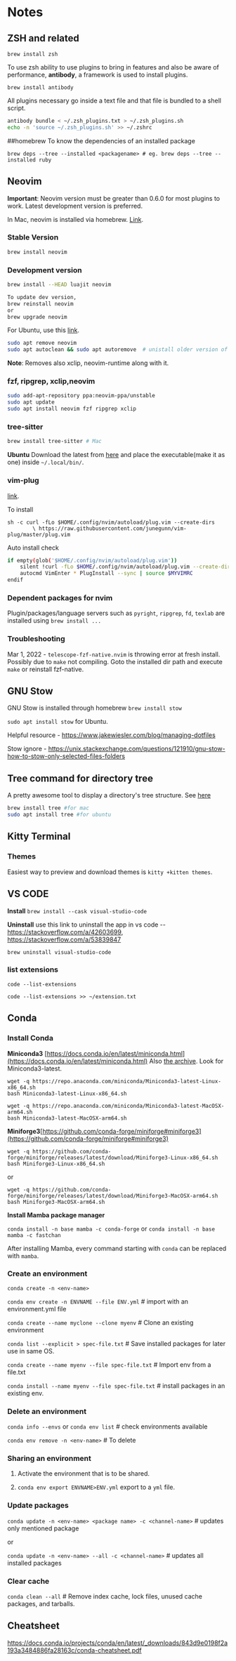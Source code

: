 # Notes
## ZSH and related

```shell
brew install zsh
```

To use zsh ability to use plugins to bring in features and also be aware of performance,
**antibody**, a framework is used to install plugins. 

```shell
brew install antibody
```
All plugins necessary go inside a text file and that file is bundled to a shell script. 

```bash
antibody bundle < ~/.zsh_plugins.txt > ~/.zsh_plugins.sh
echo -n 'source ~/.zsh_plugins.sh' >> ~/.zshrc
```
##homebrew
To know the dependencies of an installed package 
```
brew deps --tree --installed <packagename> # eg. brew deps --tree --installed ruby
```
## Neovim

**Important**: Neovim version must be greater than 0.6.0 for most plugins to work. Latest
development version is preferred. 

In Mac, neovim is installed via homebrew. [Link](https://github.com/neovim/neovim/wiki/Installing-Neovim#homebrew-on-macos-or-linux).

### Stable Version

```bash
brew install neovim
```

### Development version

```bash
brew install --HEAD luajit neovim

To update dev version,
brew reinstall neovim
or
brew upgrade neovim
```

For Ubuntu, use this [link](https://github.com/neovim/neovim/wiki/Installing-Neovim#ubuntu).
```bash
sudo apt remove neovim
sudo apt autoclean && sudo apt autoremove  # unistall older version of neovim and remove dependencies
```
**Note**: Removes also xclip, neovim-runtime along with it. 

### fzf, ripgrep, xclip,neovim 
```bash
sudo add-apt-repository ppa:neovim-ppa/unstable
sudo apt update
sudo apt install neovim fzf ripgrep xclip
```
### tree-sitter
```bash
brew install tree-sitter # Mac
```
**Ubuntu**
Download the latest from [here](https://github.com/tree-sitter/tree-sitter/releases) and
place the executable(make it as one) inside `~/.local/bin/`.

### vim-plug
[link](https://github.com/junegunn/vim-plug).

To install

```shell
sh -c curl -fLo $HOME/.config/nvim/autoload/plug.vim --create-dirs
        \ https://raw.githubusercontent.com/junegunn/vim-plug/master/plug.vim
```
Auto install check
```bash
if empty(glob('$HOME/.config/nvim/autoload/plug.vim'))
    silent !curl -fLo $HOME/.config/nvim/autoload/plug.vim --create-dirs https://raw.githubusercontent.com/junegunn/vim-plug/master/plug.vim
    autocmd VimEnter * PlugInstall --sync | source $MYVIMRC
endif
```
### Dependent packages for nvim
Plugin/packages/language servers such as `pyright`, `ripgrep`, `fd`, `texlab` are installed using `brew install ...`

### Troubleshooting

Mar 1, 2022 - `telescope-fzf-native.nvim` is throwing error at fresh install. Possibly due to `make` not compiling. 
Goto the installed dir path and execute `make` or reinstall fzf-native. 

## GNU Stow

GNU Stow is installed through homebrew `brew install stow`

`sudo apt install stow` for Ubuntu. 

Helpful resource - https://www.jakewiesler.com/blog/managing-dotfiles

Stow ignore - https://unix.stackexchange.com/questions/121910/gnu-stow-how-to-stow-only-selected-files-folders

## Tree command for directory tree
A pretty awesome tool to display a directory's tree structure. See [here](http://mama.indstate.edu/users/ice/tree/index.html)  

```bash
brew install tree #for mac
sudo apt install tree #for ubuntu
```
## Kitty Terminal

### Themes
Easiest way to preview and download themes is `kitty +kitten themes`.


## VS CODE 
**Install**
`brew install --cask visual-studio-code`

**Uninstall**
use this link to uninstall the app in vs code -- https://stackoverflow.com/a/42603699, https://stackoverflow.com/a/53839847

`brew uninstall visual-studio-code`
### list extensions
`code --list-extensions`

`code --list-extensions >> ~/extension.txt`

## Conda

### Install Conda

**Miniconda3** [https://docs.conda.io/en/latest/miniconda.html](https://docs.conda.io/en/latest/miniconda.html)
Also [the archive](https://repo.anaconda.com/miniconda/). Look for Miniconda3-latest.

```shell
wget -q https://repo.anaconda.com/miniconda/Miniconda3-latest-Linux-x86_64.sh
bash Miniconda3-latest-Linux-x86_64.sh
```

```shell
wget -q https://repo.anaconda.com/miniconda/Miniconda3-latest-MacOSX-arm64.sh
bash Miniconda3-latest-MacOSX-arm64.sh
```

**Miniforge3**[https://github.com/conda-forge/miniforge#miniforge3](https://github.com/conda-forge/miniforge#miniforge3)

```shell
wget -q https://github.com/conda-forge/miniforge/releases/latest/download/Miniforge3-Linux-x86_64.sh
bash Miniforge3-Linux-x86_64.sh
```
or 

```shell
wget -q https://github.com/conda-forge/miniforge/releases/latest/download/Miniforge3-MacOSX-arm64.sh
bash Miniforge3-MacOSX-arm64.sh
```

**Install Mamba package manager**

`conda install -n base mamba -c conda-forge` or `conda install -n base mamba -c fastchan`

After installing Mamba, every command starting with `conda` can be replaced with `mamba`.

### Create an environment

`conda create -n <env-name>`

`conda env create -n ENVNAME --file ENV.yml` # import with an environment.yml file 

`conda create --name myclone --clone myenv` # Clone an existing environment 

`conda list --explicit > spec-file.txt` # Save installed packages for later use in same OS.

`conda create --name myenv --file spec-file.txt` # Import env from a file.txt

`conda install --name myenv --file spec-file.txt` # install packages in an existing env.

### Delete an environment

`conda info --envs`  or `conda env list` # check environments available

`conda env remove -n <env-name>` # To delete

### Sharing an environment

1. Activate the environment that is to be shared.

2. `conda env export ENVNAME>ENV.yml` export to a `yml` file.

### Update packages

`conda update -n <env-name> <package name> -c <channel-name>` # updates only mentioned package

or 

`conda update -n <env-name> --all -c <channel-name>` # updates all installed packages

### Clear cache

`conda clean --all` # Remove index cache, lock files, unused cache packages, and tarballs.

## Cheatsheet

https://docs.conda.io/projects/conda/en/latest/_downloads/843d9e0198f2a193a3484886fa28163c/conda-cheatsheet.pdf
